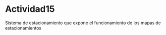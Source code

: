 # Actividad15
Sistema de estacionamiento que expone el funcionamiento de los mapas de estacionamientos
